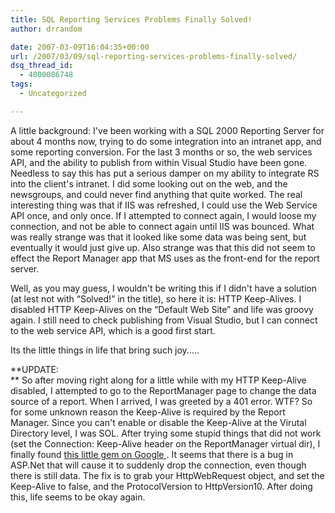 ```yaml
---
title: SQL Reporting Services Problems Finally Solved!
author: drrandom

date: 2007-03-09T16:04:35+00:00
url: /2007/03/09/sql-reporting-services-problems-finally-solved/
dsq_thread_id:
  - 4000086748
tags:
  - Uncategorized

---
```

A little background:  I've been working with a SQL 2000 Reporting Server for about 4 months now, trying to do some integration into an intranet app, and some reporting conversion.  For the last 3 months or so, the web services API, and the ability to publish from within Visual Studio have been gone.  Needless to say this has put a serious damper on my ability to integrate RS into the client's intranet.  I did some looking out on the web, and the newsgroups, and could never find anything that quite worked.  The real interesting thing was that if IIS was refreshed, I could use the Web Service API once, and only once.  If I attempted to connect again, I would loose my connection, and not be able to connect again until IIS was bounced.  What was really strange was that it looked like some data was being sent, but eventually it would just give up.  Also strange was that this did not seem to effect the Report Manager app that MS uses as the front-end for the report server.

Well, as you may guess, I wouldn't be writing this if I didn't have a solution (at lest not with &#8220;Solved!&#8221; in the title), so here it is:  HTTP Keep-Alives.  I disabled HTTP Keep-Alives on the &#8220;Default Web Site&#8221; and life was groovy again.  I still need to check publishing from Visual Studio, but I can connect to the web service API, which is a good first start.

Its the little things in life that bring such joy.....

**UPDATE:  
** So after moving right along for a little while with my HTTP Keep-Alive disabled, I attempted to go to the ReportManager page to change the data source of a report.  When I arrived, I was greeted by a 401 error.  WTF?  So for some unknown reason the Keep-Alive is required by the Report Manager.  Since you can't enable or disable the Keep-Alive at the Virutal Directory level, I was SOL. After trying some stupid things that did not work (set the Connection: Keep-Alive header on the ReportManager virtual dir), I finally found [this little gem on Google ](1). It seems that there is a bug in ASP.Net that will cause it to suddenly drop the connection, even though there is still data.  The fix is to grab your HttpWebRequest object, and set the Keep-Alive to false, and the ProtocolVersion to HttpVersion10.  After doing this, life seems to be okay again.

 [1]: http://p2p.wrox.com/topic.asp?TOPIC_ID=4858 "ASP.Net Bug"